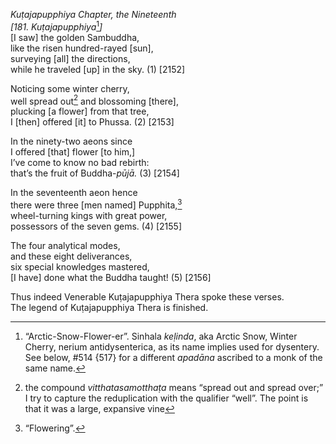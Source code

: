 *Kuṭajapupphiya Chapter, the Nineteenth*  
*\[181. Kuṭajapupphiya*[^1]*\]*  
\[I saw\] the golden Sambuddha,  
like the risen hundred-rayed \[sun\],  
surveying \[all\] the directions,  
while he traveled \[up\] in the sky. (1) \[2152\]

Noticing some winter cherry,  
well spread out[^2] and blossoming \[there\],  
plucking \[a flower\] from that tree,  
I \[then\] offered \[it\] to Phussa. (2) \[2153\]

In the ninety-two aeons since  
I offered \[that\] flower \[to him,\]  
I’ve come to know no bad rebirth:  
that’s the fruit of Buddha-*pūjā.* (3) \[2154\]

In the seventeenth aeon hence  
there were three \[men named\] Pupphita,[^3]  
wheel-turning kings with great power,  
possessors of the seven gems. (4) \[2155\]

The four analytical modes,  
and these eight deliverances,  
six special knowledges mastered,  
\[I have\] done what the Buddha taught! (5) \[2156\]

Thus indeed Venerable Kuṭajapupphiya Thera spoke these verses.  
The legend of Kuṭajapupphiya Thera is finished.  
[^1]: “Arctic-Snow-Flower-er”. Sinhala *keḷinda*, aka Arctic Snow,
    Winter Cherry, nerium antidysenterica, as its name implies used for
    dysentery. See below, \#514 {517} for a different *apadāna* ascribed
    to a monk of the same name.  
[^2]: the compound *vitthatasamotthaṭa* means “spread out and spread
    over;” I try to capture the reduplication with the qualifier “well”.
    The point is that it was a large, expansive vine  
[^3]: “Flowering”.
